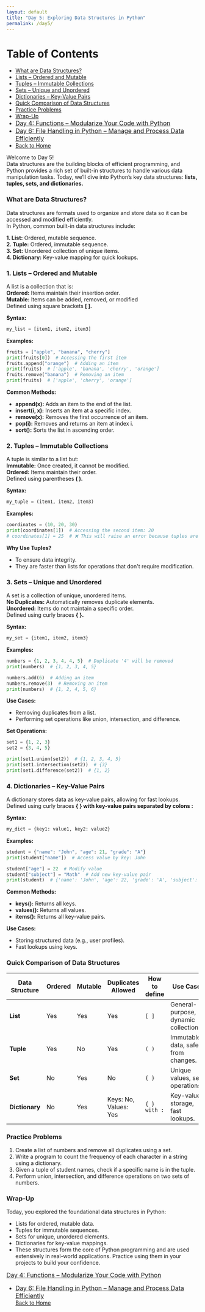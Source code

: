 ```yaml
---
layout: default
title: "Day 5: Exploring Data Structures in Python"
permalink: /day5/
---
```


# Table of Contents
- [What are Data Structures?](#what-are-data-structures)
- [Lists – Ordered and Mutable](#lists)
- [Tuples – Immutable Collections](#tuples)
- [Sets – Unique and Unordered](#sets)
- [Dictionaries – Key-Value Pairs](#dictionaries)
- [Quick Comparison of Data Structures](#comparison)
- [Practice Problems](#practice)
- [Wrap-Up](#wrap-up)
- <a href="{{ site.baseurl }}/day4/" style="font-size: 16px;"> Day 4: Functions – Modularize Your Code with Python </a>
- <a href="{{ site.baseurl }}/day6/" style="font-size: 16px;"> Day 6: File Handling in Python – Manage and Process Data Efficiently </a>    
- <a href="{{ site.baseurl }}/">Back to Home</a>


Welcome to Day 5!  
Data structures are the building blocks of efficient programming, and Python provides a rich set of built-in structures to handle various data manipulation tasks. Today, we’ll dive into Python’s key data structures: **lists, tuples, sets, and dictionaries.**    

### What are Data Structures? <a name="what-are-data-structures"></a>
Data structures are formats used to organize and store data so it can be accessed and modified efficiently.   
In Python, common built-in data structures include:

**1. List:** Ordered, mutable sequence.  
**2. Tuple:** Ordered, immutable sequence.  
**3. Set:** Unordered collection of unique items.  
**4. Dictionary:** Key-value mapping for quick lookups.  

### 1. Lists – Ordered and Mutable <a name="lists"></a>  
A list is a collection that is:  
**Ordered:** Items maintain their insertion order.  
**Mutable:** Items can be added, removed, or modified    
Defined using square brackets **[ ].**

**Syntax:**  
```python
my_list = [item1, item2, item3]
```

**Examples:**  
```python
fruits = ["apple", "banana", "cherry"]
print(fruits[0])  # Accessing the first item
fruits.append("orange")  # Adding an item
print(fruits)  # ['apple', 'banana', 'cherry', 'orange']
fruits.remove("banana")  # Removing an item
print(fruits)  # ['apple', 'cherry', 'orange']
```

**Common Methods:**

- **append(x):** Adds an item to the end of the list.  
- **insert(i, x):** Inserts an item at a specific index.  
- **remove(x):** Removes the first occurrence of an item.  
- **pop(i):** Removes and returns an item at index i.  
- **sort():** Sorts the list in ascending order.  

### 2. Tuples – Immutable Collections <a name="tuples"></a>  
A tuple is similar to a list but:  
**Immutable:** Once created, it cannot be modified.  
**Ordered:** Items maintain their order.  
Defined using parentheses **( ).**  

**Syntax:**
```python
my_tuple = (item1, item2, item3)
```

**Examples:**  
```python
coordinates = (10, 20, 30)
print(coordinates[1])  # Accessing the second item: 20
# coordinates[1] = 25  # ❌ This will raise an error because tuples are immutable.
```

**Why Use Tuples?**

- To ensure data integrity.  
- They are faster than lists for operations that don't require modification.

### 3. Sets – Unique and Unordered <a name="sets"></a>  
A set is a collection of unique, unordered items.  
**No Duplicates:** Automatically removes duplicate elements.  
**Unordered:** Items do not maintain a specific order.  
Defined using curly braces **{ }.**  

**Syntax:**
```python
my_set = {item1, item2, item3}
```

**Examples:**  
```python
numbers = {1, 2, 3, 4, 4, 5}  # Duplicate '4' will be removed
print(numbers)  # {1, 2, 3, 4, 5}

numbers.add(6)  # Adding an item
numbers.remove(3)  # Removing an item
print(numbers)  # {1, 2, 4, 5, 6}
```

**Use Cases:**

- Removing duplicates from a list.  
- Performing set operations like union, intersection, and difference.

**Set Operations:**  
```python
set1 = {1, 2, 3}
set2 = {3, 4, 5}

print(set1.union(set2))  # {1, 2, 3, 4, 5}
print(set1.intersection(set2))  # {3}
print(set1.difference(set2))  # {1, 2}
```

### 4. Dictionaries – Key-Value Pairs <a name="dictionaries"></a>  
A dictionary stores data as key-value pairs, allowing for fast lookups.  
Defined using curly braces **{ } with key-value pairs separated by colons :**  

**Syntax:**  
```python
my_dict = {key1: value1, key2: value2}
```

**Examples:**    
```python
student = {"name": "John", "age": 21, "grade": "A"}
print(student["name"])  # Access value by key: John

student["age"] = 22  # Modify value
student["subject"] = "Math"  # Add new key-value pair
print(student)  # {'name': 'John', 'age': 22, 'grade': 'A', 'subject': 'Math'}
```

**Common Methods:**

- **keys():** Returns all keys.  
- **values():** Returns all values.  
- **items():** Returns all key-value pairs.  

**Use Cases:**  

- Storing structured data (e.g., user profiles).  
- Fast lookups using keys.

### Quick Comparison of Data Structures <a name="comparison"></a>  

| **Data Structure** | **Ordered** | **Mutable** | **Duplicates Allowed** | **How to define** | **Use Case**                         |
|--------------------|-------------|-------------|------------------------|-------------------|--------------------------------------|
| **List**           | Yes         | Yes         | Yes                    | `[ ]`             | General-purpose, dynamic collection. |
| **Tuple**          | Yes         | No          | Yes                    | `( )`             | Immutable data, safe from changes.   |
| **Set**            | No          | Yes         | No                     | `{ }`             | Unique values, set operations.       |
| **Dictionary**     | No          | Yes         | Keys: No, Values: Yes  | `{ } with :`      | Key-value storage, fast lookups.     |



### Practice Problems <a name="practice"></a>  
1. Create a list of numbers and remove all duplicates using a set.  
2. Write a program to count the frequency of each character in a string using a dictionary.  
3. Given a tuple of student names, check if a specific name is in the tuple.  
4. Perform union, intersection, and difference operations on two sets of numbers.  

### Wrap-Up <a name="wrap-up"></a>
Today, you explored the foundational data structures in Python:  

- Lists for ordered, mutable data.  
- Tuples for immutable sequences.  
- Sets for unique, unordered elements.  
- Dictionaries for key-value mappings.  
- These structures form the core of Python programming and are used extensively in real-world applications. Practice using them in your projects to build your confidence.

<a href="{{ site.baseurl }}/day4/" style="font-size: 16px;"> Day 4: Functions – Modularize Your Code with Python </a>     
- <a href="{{ site.baseurl }}/day6/" style="font-size: 16px;"> Day 6: File Handling in Python – Manage and Process Data Efficiently </a>    
<a href="{{ site.baseurl }}/">Back to Home</a>  

